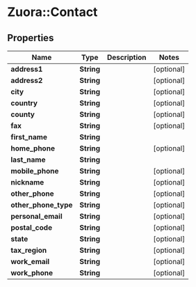 # Zuora::Contact

## Properties
Name | Type | Description | Notes
------------ | ------------- | ------------- | -------------
**address1** | **String** |  | [optional] 
**address2** | **String** |  | [optional] 
**city** | **String** |  | [optional] 
**country** | **String** |  | [optional] 
**county** | **String** |  | [optional] 
**fax** | **String** |  | [optional] 
**first_name** | **String** |  | 
**home_phone** | **String** |  | [optional] 
**last_name** | **String** |  | 
**mobile_phone** | **String** |  | [optional] 
**nickname** | **String** |  | [optional] 
**other_phone** | **String** |  | [optional] 
**other_phone_type** | **String** |  | [optional] 
**personal_email** | **String** |  | [optional] 
**postal_code** | **String** |  | [optional] 
**state** | **String** |  | [optional] 
**tax_region** | **String** |  | [optional] 
**work_email** | **String** |  | [optional] 
**work_phone** | **String** |  | [optional] 


